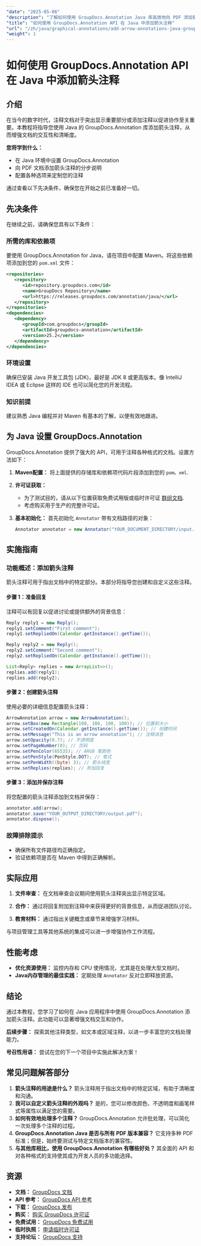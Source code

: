 ```yaml
---
"date": "2025-05-06"
"description": "了解如何使用 GroupDocs.Annotation Java 库高效地向 PDF 添加箭头注释。增强文档清晰度和协作能力。"
"title": "如何使用 GroupDocs.Annotation API 在 Java 中添加箭头注释"
"url": "/zh/java/graphical-annotations/add-arrow-annotations-java-groupdocs/"
"weight": 1
---
```


# 如何使用 GroupDocs.Annotation API 在 Java 中添加箭头注释

## 介绍

在当今的数字时代，注释文档对于突出显示重要部分或添加注释以促进协作至关重要。本教程将指导您使用 Java 的 GroupDocs.Annotation 库添加箭头注释，从而增强文档的交互性和清晰度。

**您将学到什么：**
- 在 Java 环境中设置 GroupDocs.Annotation
- 向 PDF 文档添加箭头注释的分步说明
- 配置各种选项来定制您的注释

通过查看以下先决条件，确保您在开始之前已准备好一切。

## 先决条件

在继续之前，请确保您具有以下条件：

### 所需的库和依赖项
要使用 GroupDocs.Annotation for Java，请在项目中配置 Maven。将这些依赖项添加到您的 `pom.xml` 文件：

```xml
<repositories>
   <repository>
      <id>repository.groupdocs.com</id>
      <name>GroupDocs Repository</name>
      <url>https://releases.groupdocs.com/annotation/java/</url>
   </repository>
</repositories>
<dependencies>
   <dependency>
      <groupId>com.groupdocs</groupId>
      <artifactId>groupdocs-annotation</artifactId>
      <version>25.2</version>
   </dependency>
</dependencies>
```

### 环境设置
确保已安装 Java 开发工具包 (JDK)，最好是 JDK 8 或更高版本。像 IntelliJ IDEA 或 Eclipse 这样的 IDE 也可以简化您的开发流程。

### 知识前提
建议熟悉 Java 编程并对 Maven 有基本的了解，以便有效地跟进。

## 为 Java 设置 GroupDocs.Annotation

GroupDocs.Annotation 提供了强大的 API，可用于注释各种格式的文档。设置方法如下：

1. **Maven配置：**
   将上面提供的存储库和依赖项代码片段添加到您的 `pom。xml`.

2. **许可证获取：**
   - 为了测试目的，请从以下位置获取免费试用版或临时许可证 [群组文档](https://purchase。groupdocs.com/temporary-license/).
   - 考虑购买用于生产的完整许可证。

3. **基本初始化：**
   首先初始化 `Annotator` 带有文档路径的对象：

   ```java
   Annotator annotator = new Annotator("YOUR_DOCUMENT_DIRECTORY/input.pdf");
   ```

## 实施指南

### 功能概述：添加箭头注释
箭头注释可用于指出文档中的特定部分。本部分将指导您创建和自定义这些注释。

#### 步骤 1：准备回复 
注释可以有回复以促进讨论或提供额外的背景信息：

```java
Reply reply1 = new Reply();
reply1.setComment("First comment");
reply1.setRepliedOn(Calendar.getInstance().getTime());

Reply reply2 = new Reply();
reply2.setComment("Second comment");
reply2.setRepliedOn(Calendar.getInstance().getTime());

List<Reply> replies = new ArrayList<>();
replies.add(reply1);
replies.add(reply2);
```

#### 步骤 2：创建箭头注释 
使用必要的详细信息配置箭头注释：

```java
ArrowAnnotation arrow = new ArrowAnnotation();
arrow.setBox(new Rectangle(100, 100, 100, 100)); // 位置和大小
arrow.setCreatedOn(Calendar.getInstance().getTime()); // 创建时间
arrow.setMessage("This is an arrow annotation"); // 注释消息
arrow.setOpacity(0.7); // 不透明度
arrow.setPageNumber(0); // 页码
arrow.setPenColor(65535); // ARGB 笔颜色
arrow.setPenStyle(PenStyle.DOT); // 笔式
arrow.setPenWidth((byte) 3); // 箭头线宽
arrow.setReplies(replies); // 附加回复
```

#### 步骤 3：添加并保存注释 
将您配置的箭头注释添加到文档并保存：

```java
annotator.add(arrow);
annotator.save("YOUR_OUTPUT_DIRECTORY/output.pdf");
annotator.dispose();
```

### 故障排除提示
- 确保所有文件路径均正确指定。
- 验证依赖项是否在 Maven 中得到正确解析。

## 实际应用

1. **文件审查：**
   在文档审查会议期间使用箭头注释突出显示特定区域。
   
2. **合作：**
   通过将回复附加到注释中来获得更好的背景信息，从而促进团队讨论。
3. **教育材料：**
   通过指出关键概念或章节来增强学习材料。

与项目管理工具等其他系统的集成可以进一步增强协作工作流程。

## 性能考虑
- **优化资源使用：** 监控内存和 CPU 使用情况，尤其是在处理大型文档时。
- **Java内存管理的最佳实践：** 定期处理 `Annotator` 反对立即释放资源。

## 结论
通过本教程，您学习了如何在 Java 应用程序中使用 GroupDocs.Annotation 添加箭头注释。此功能可以显著增强文档交互和协作。

**后续步骤：**
探索其他注释类型，如文本或区域注释，以进一步丰富您的文档处理能力。

**号召性用语：** 尝试在您的下一个项目中实施此解决方案！

## 常见问题解答部分

1. **箭头注释的用途是什么？**
   箭头注释用于指出文档中的特定区域，有助于清晰度和沟通。
2. **我可以自定义箭头注释的外观吗？**
   是的，您可以修改颜色、不透明度和画笔样式等属性以满足您的需要。
3. **如何有效地处理多个注释？**
   GroupDocs.Annotation 允许批处理，可以简化一次处理多个注释的过程。
4. **GroupDocs.Annotation Java 是否与所有 PDF 版本兼容？**
   它支持多种 PDF 标准；但是，始终要测试与特定文档版本的兼容性。
5. **与其他库相比，使用 GroupDocs.Annotation 有哪些好处？**
   其全面的 API 和对各种格式的支持使其成为开发人员的多功能选择。

## 资源
- **文档：** [GroupDocs 文档](https://docs.groupdocs.com/annotation/java/)
- **API 参考：** [GroupDocs API 参考](https://reference.groupdocs.com/annotation/java/)
- **下载：** [GroupDocs 发布](https://releases.groupdocs.com/annotation/java/)
- **购买：** [购买 GroupDocs 许可证](https://purchase.groupdocs.com/buy)
- **免费试用：** [GroupDocs 免费试用](https://releases.groupdocs.com/annotation/java/)
- **临时执照：** [申请临时许可证](https://purchase.groupdocs.com/temporary-license/)
- **支持论坛：** [GroupDocs 支持](https://forum.groupdocs.com/c/annotation/)